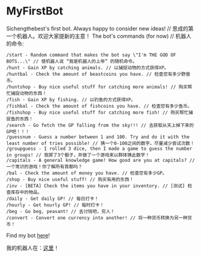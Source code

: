 # MyFirstBot

Sichengthebest's first bot. Always happy to consider new ideas! // 思成的第一个机器人。欢迎大家提新的主意！
The bot's commands (for now) // 机器人的命令:
```
/start - Random command that makes the bot say \"I'm THE GOD OF BOTS...\" // 使机器人说 “我是机器人的上帝” 的随机命令。
/hunt - Gain XP by catching animals. // 以捕捉动物的方式获得XP。
/huntbal - Check the amount of beastcoins you have. // 检查您有多少野兽币。
/huntshop - Buy nice useful stuff for catching more animals! // 购买帮忙捕捉动物的东西！
/fish - Gain XP by fishing. // 以钓鱼的方式获得XP。
/fishbal - Check the amount of fishcoins you have. // 检查您有多少鱼币。
/fishshop - Buy nice useful stuff for catching more fish! // 购买帮忙捕捉鱼的东西！
/search - Go fetch the GP falling from the sky!!! // 去获取从天上掉下来的GP吧！！！
/guessnum - Guess a number between 1 and 100. Try and do it with the least number of tries possible! // 猜一个0-100之间的数字。尽量减少尝试次数！
/groupguess - I rolled 3 dice, then I made a game to guess the number in groups! // 我掷了3个骰子，并做了一个游戏来以群体猜此数字！
/capitals - A general knowledge game! How good are you at capitals? // 一个常识的游戏！你了解所有首都吗？
/bal - Check the amount of money you have. // 检查您有多少GP。
/shop - Buy nice useful stuff! // 购买有用的东西！
/inv - [BETA] Check the items you have in your inventory. // [测试] 检查库存中的物品。
/daily - Get daily GP! // 每日打卡！
/hourly - Get hourly GP! // 每时打卡！
/beg - Go beg, peasant! // 去讨钱吧，穷人！
/convert - Convert one currency into another! // 将一种货币转换为另一种货币！
```

Find my bot [here](https://t.me/SichengsGodBot)!

我的机器人在：[这里](https://t.me/SichengsGodBot!)！
